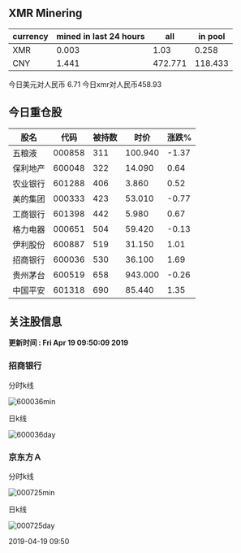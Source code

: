 ## XMR Minering

|currency|mined in last 24 hours|all|in pool|
|---|---|---|---|
|XMR|0.003|1.03|0.258|
|CNY|1.441|472.771|118.433|

今日美元对人民币 6.71	今日xmr对人民币458.93


## 今日重仓股 

|股名|代码|被持数|时价|涨跌%|
|---|---|---|---|---|
|五粮液|000858|311|100.940|-1.37|
|保利地产|600048|322|14.090|0.64|
|农业银行|601288|406|3.860|0.52|
|美的集团|000333|423|53.010|-0.77|
|工商银行|601398|442|5.980|0.67|
|格力电器|000651|504|59.420|-0.13|
|伊利股份|600887|519|31.150|1.01|
|招商银行|600036|530|36.100|1.69|
|贵州茅台|600519|658|943.000|-0.26|
|中国平安|601318|690|85.440|1.35|

## 关注股信息
**更新时间 : Fri Apr 19 09:50:09 2019**
### 招商银行 
分时k线

![600036min](http://image.sinajs.cn/newchart/min/n/sh600036.gif)

日k线

![600036day](http://image.sinajs.cn/newchart/daily/n/sh600036.gif)

### 京东方Ａ 
分时k线

![000725min](http://image.sinajs.cn/newchart/min/n/sz000725.gif)

日k线

![000725day](http://image.sinajs.cn/newchart/daily/n/sz000725.gif)

2019-04-19 09:50